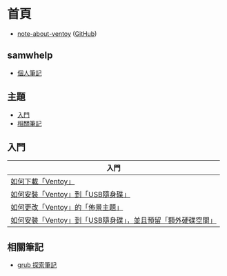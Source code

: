 
# 首頁

* [note-about-ventoy](https://samwhelp.github.io/note-about-ventoy/) ([GitHub](https://github.com/samwhelp/note-about-ventoy))


## samwhelp

* [個人筆記](https://samwhelp.github.io/book/)


## 主題

* [入門](#入門)
* [相關筆記](#相關筆記)


## 入門

| 入門 |
| --- |
| [如何下載「Ventoy」](read/start/download) |
| [如何安裝「Ventoy」到「USB隨身碟」](read/start/install) |
| [如何更改「Ventoy」的「佈景主題」](read/start/theme) |
| [如何安裝「Ventoy」到「USB隨身碟」，並且預留「額外硬碟空間」](read/start/install-preserve-space) |


## 相關筆記

* [grub 探索筆記](https://samwhelp.github.io/note-about-grub/)
